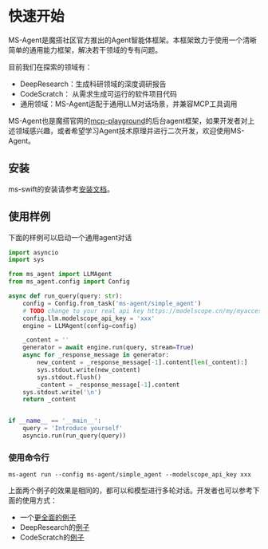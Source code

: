 # 快速开始

MS-Agent是魔搭社区官方推出的Agent智能体框架。本框架致力于使用一个清晰简单的通用能力框架，解决若干领域的专有问题。

目前我们在探索的领域有：

- DeepResearch：生成科研领域的深度调研报告
- CodeScratch： 从需求生成可运行的软件项目代码
- 通用领域：MS-Agent适配于通用LLM对话场景，并兼容MCP工具调用

MS-Agent也是魔搭官网的[mcp-playground](https://modelscope.cn/mcp/playground)的后台agent框架，如果开发者对上述领域感兴趣，或者希望学习Agent技术原理并进行二次开发，欢迎使用MS-Agent。

## 安装

ms-swift的安装请参考[安装文档](./MS-Agent安装.md)。

## 使用样例


下面的样例可以启动一个通用agent对话
```python
import asyncio
import sys

from ms_agent import LLMAgent
from ms_agent.config import Config

async def run_query(query: str):
    config = Config.from_task('ms-agent/simple_agent')
    # TODO change to your real api key https://modelscope.cn/my/myaccesstoken
    config.llm.modelscope_api_key = 'xxx'
    engine = LLMAgent(config=config)

    _content = ''
    generator = await engine.run(query, stream=True)
    async for _response_message in generator:
        new_content = _response_message[-1].content[len(_content):]
        sys.stdout.write(new_content)
        sys.stdout.flush()
        _content = _response_message[-1].content
    sys.stdout.write('\n')
    return _content


if __name__ == '__main__':
    query = 'Introduce yourself'
    asyncio.run(run_query(query))
```

### 使用命令行

```shell
ms-agent run --config ms-agent/simple_agent --modelscope_api_key xxx
```

上面两个例子的效果是相同的，都可以和模型进行多轮对话。开发者也可以参考下面的使用方式：

- 一个[更全面的例子](https://github.com/modelscope/ms-agent/tree/main/examples)
- DeepResearch的[例子](https://github.com/modelscope/ms-agent/tree/main/projects/deep_research)
- CodeScratch的[例子](https://github.com/modelscope/ms-agent/blob/main/projects/code_scratch/README.md)